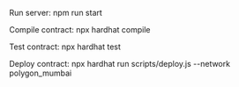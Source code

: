 Run server:
npm run start

Compile contract:
npx hardhat compile

Test contract:
npx hardhat test

Deploy contract:
npx hardhat run scripts/deploy.js --network polygon_mumbai